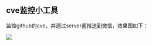 ## cve监控小工具

监控github的cve，并通过server酱推送到微信，效果图如下：

![](https://github.com/lengjibo/RedTeamTools/blob/master/windows/CveSearch/234300659.jpg)
